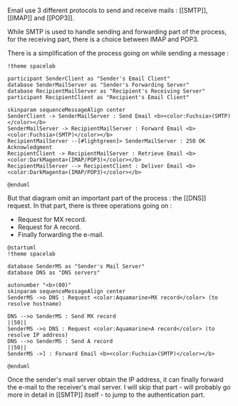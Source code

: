 Email use 3 different protocols to send and receive mails : [[SMTP]], [[IMAP]] and [[POP3]].

While SMTP is used to handle sending and forwarding part of the process, for the receiving part, there is a choice between IMAP and POP3. 

There is a simplification of the process going on while sending a message :

```plantuml
!theme spacelab

participant SenderClient as "Sender's Email Client"
database SenderMailServer as "Sender's Forwarding Server"
database RecipientMailServer as "Recipient's Receiving Server"
participant RecipientClient as "Recipient's Email Client"

skinparam sequenceMessageAlign center
SenderClient -> SenderMailServer : Send Email <b><color:Fuchsia>(SMTP)</color></b>
SenderMailServer -> RecipientMailServer : Forward Email <b><color:Fuchsia>(SMTP)</color></b>
RecipientMailServer --[#lightgreen]> SenderMailServer : 250 OK Acknowledgment
RecipientClient -> RecipientMailServer : Retrieve Email <b><color:DarkMagenta>(IMAP/POP3)</color></b>
RecipientMailServer --> RecipientClient : Deliver Email <b><color:DarkMagenta>(IMAP/POP3)</color></b>

@enduml
```

But that diagram omit an important part of the process : the [[DNS]] request. 
In that part, there is three operations going on :

 - Request for MX record.
 - Request for A record. 
 - Finally forwarding the e-mail. 

```plantuml
@startuml
!theme spacelab

database SenderMS as "Sender's Mail Server"
database DNS as "DNS servers"

autonumber "<b>(00)"
skinparam sequenceMessageAlign center
SenderMS ->o DNS : Request <color:Aquamarine>MX record</color> (to resolve hostname)

DNS -->o SenderMS : Send MX record
||50||
SenderMS ->o DNS : Request <color:Aquamarine>A record</color> (to resolve IP address)
DNS -->o SenderMS : Send A record
||50||
SenderMS ->] : Forward Email <b><color:Fuchsia>(SMTP)</color></b>

@enduml

```

Once the sender's mail server obtain the IP address,  it can finally forward the e-mail to the receiver's mail server. 
I will skip that part - will probably go more in detail in [[SMTP]] itself - to jump to the authentication part.
